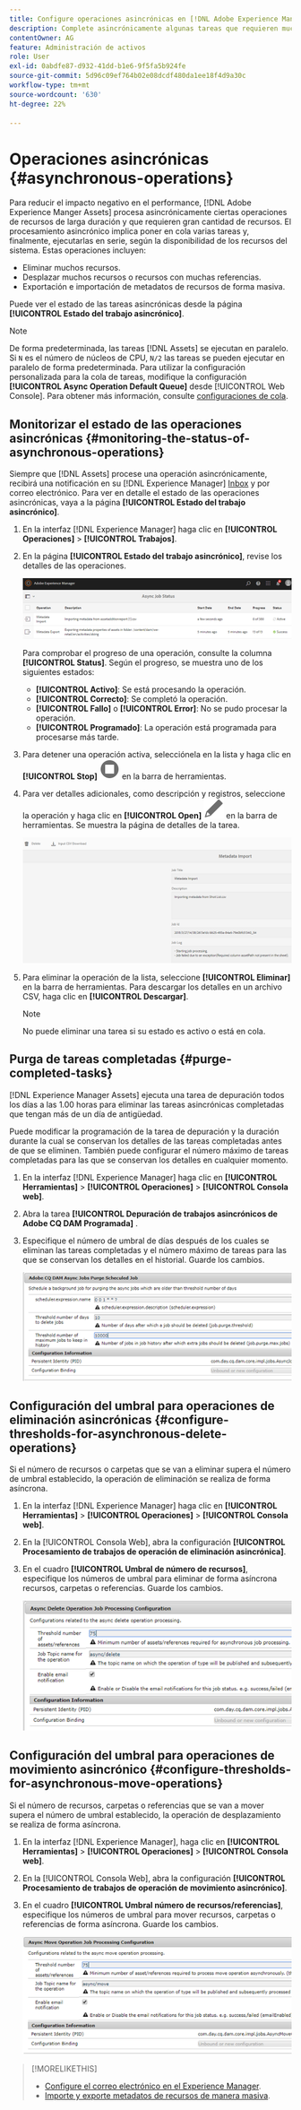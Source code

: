 ```yaml
---
title: Configure operaciones asincrónicas en [!DNL Adobe Experience Manager].
description: Complete asincrónicamente algunas tareas que requieren muchos recursos para optimizar el rendimiento en [!DNL Experience Manager Assets].
contentOwner: AG
feature: Administración de activos
role: User
exl-id: 0abdfe87-d932-41dd-b1e6-9f5fa5b924fe
source-git-commit: 5d96c09ef764b02e08dcdf480da1ee18f4d9a30c
workflow-type: tm+mt
source-wordcount: '630'
ht-degree: 22%

---
```


# Operaciones asincrónicas {#asynchronous-operations}

Para reducir el impacto negativo en el performance, [!DNL Adobe Experience Manger Assets] procesa asincrónicamente ciertas operaciones de recursos de larga duración y que requieren gran cantidad de recursos. El procesamiento asincrónico implica poner en cola varias tareas y, finalmente, ejecutarlas en serie, según la disponibilidad de los recursos del sistema. Estas operaciones incluyen:

* Eliminar muchos recursos.
* Desplazar muchos recursos o recursos con muchas referencias.
* Exportación e importación de metadatos de recursos de forma masiva.

Puede ver el estado de las tareas asincrónicas desde la página **[!UICONTROL Estado del trabajo asincrónico]**.

>[!NOTE]
>
>De forma predeterminada, las tareas [!DNL Assets] se ejecutan en paralelo. Si `N` es el número de núcleos de CPU, `N/2` las tareas se pueden ejecutar en paralelo de forma predeterminada. Para utilizar la configuración personalizada para la cola de tareas, modifique la configuración **[!UICONTROL Async Operation Default Queue]** desde [!UICONTROL Web Console]. Para obtener más información, consulte [configuraciones de cola](https://sling.apache.org/documentation/bundles/apache-sling-eventing-and-job-handling.html#queue-configurations).

## Monitorizar el estado de las operaciones asincrónicas {#monitoring-the-status-of-asynchronous-operations}

Siempre que [!DNL Assets] procese una operación asincrónicamente, recibirá una notificación en su [!DNL Experience Manager] [Inbox](/help/sites-authoring/inbox.md) y por correo electrónico. Para ver en detalle el estado de las operaciones asincrónicas, vaya a la página **[!UICONTROL Estado del trabajo asincrónico]**.

1. En la interfaz [!DNL Experience Manager] haga clic en **[!UICONTROL Operaciones]** > **[!UICONTROL Trabajos]**.

1. En la página **[!UICONTROL Estado del trabajo asincrónico]**, revise los detalles de las operaciones.

   ![Estado y detalles de las operaciones asincrónicas](assets/job_status.png)

   Para comprobar el progreso de una operación, consulte la columna **[!UICONTROL Status]**. Según el progreso, se muestra uno de los siguientes estados:

   * **[!UICONTROL Activo]**: Se está procesando la operación.
   * **[!UICONTROL Correcto]**: Se completó la operación.
   * **[!UICONTROL Fallo]** o **[!UICONTROL Error]**: No se pudo procesar la operación.
   * **[!UICONTROL Programado]**: La operación está programada para procesarse más tarde.

1. Para detener una operación activa, selecciónela en la lista y haga clic en **[!UICONTROL Stop]** ![stop icon](assets/do-not-localize/stop_icon.svg) en la barra de herramientas.

1. Para ver detalles adicionales, como descripción y registros, seleccione la operación y haga clic en **[!UICONTROL Open]** ![open_icon](assets/do-not-localize/edit_icon.svg) en la barra de herramientas. Se muestra la página de detalles de la tarea.

   ![Detalles de una tarea de importación de metadatos](assets/job_details.png)

1. Para eliminar la operación de la lista, seleccione **[!UICONTROL Eliminar]** en la barra de herramientas. Para descargar los detalles en un archivo CSV, haga clic en **[!UICONTROL Descargar]**.

   >[!NOTE]
   >
   >No puede eliminar una tarea si su estado es activo o está en cola.

## Purga de tareas completadas {#purge-completed-tasks}

[!DNL Experience Manager Assets] ejecuta una tarea de depuración todos los días a las 1.00 horas para eliminar las tareas asincrónicas completadas que tengan más de un día de antigüedad.

<!-- TBD: Find out from the engineering team and mention the time zone of this 1:00 am task.
-->

Puede modificar la programación de la tarea de depuración y la duración durante la cual se conservan los detalles de las tareas completadas antes de que se eliminen. También puede configurar el número máximo de tareas completadas para las que se conservan los detalles en cualquier momento.

1. En la interfaz [!DNL Experience Manager] haga clic en **[!UICONTROL Herramientas]** > **[!UICONTROL Operaciones]** > **[!UICONTROL Consola web]**.
1. Abra la tarea **[!UICONTROL Depuración de trabajos asincrónicos de Adobe CQ DAM Programada]** .
1. Especifique el número de umbral de días después de los cuales se eliminan las tareas completadas y el número máximo de tareas para las que se conservan los detalles en el historial. Guarde los cambios.

   ![Configuración para programar la depuración de tareas asincrónicas](assets/purge_job.png)

## Configuración del umbral para operaciones de eliminación asincrónicas {#configure-thresholds-for-asynchronous-delete-operations}

Si el número de recursos o carpetas que se van a eliminar supera el número de umbral establecido, la operación de eliminación se realiza de forma asíncrona.

1. En la interfaz [!DNL Experience Manager] haga clic en **[!UICONTROL Herramientas]** > **[!UICONTROL Operaciones]** > **[!UICONTROL Consola web]**.
1. En la [!UICONTROL Consola Web], abra la configuración **[!UICONTROL Procesamiento de trabajos de operación de eliminación asincrónica]**.
1. En el cuadro **[!UICONTROL Umbral de número de recursos]**, especifique los números de umbral para eliminar de forma asíncrona recursos, carpetas o referencias. Guarde los cambios.

   ![Establecer el límite de umbral para que la tarea elimine recursos](assets/delete_threshold.png)

## Configuración del umbral para operaciones de movimiento asincrónico {#configure-thresholds-for-asynchronous-move-operations}

Si el número de recursos, carpetas o referencias que se van a mover supera el número de umbral establecido, la operación de desplazamiento se realiza de forma asíncrona.

1. En la interfaz [!DNL Experience Manager], haga clic en **[!UICONTROL Herramientas]** > **[!UICONTROL Operaciones]** > **[!UICONTROL Consola web]**.
1. En la [!UICONTROL Consola Web], abra la configuración **[!UICONTROL Procesamiento de trabajos de operación de movimiento asincrónico]**.
1. En el cuadro **[!UICONTROL Umbral número de recursos/referencias]**, especifique los números de umbral para mover recursos, carpetas o referencias de forma asíncrona. Guarde los cambios.

   ![Establecer el límite de umbral para que la tarea mueva recursos](assets/move_threshold.png)

>[!MORELIKETHIS]
>
>* [Configure el correo electrónico en el Experience Manager](/help/sites-administering/notification.md).
>* [Importe y exporte metadatos de recursos de manera masiva](/help/assets/metadata-import-export.md).

